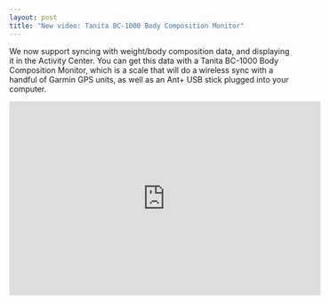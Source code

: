 ```yaml
--- 
layout: post
title: "New video: Tanita BC-1000 Body Composition Monitor"
---
```

We now support syncing with weight/body composition data, and
displaying it in the Activity Center. You can get this data with a
Tanita BC-1000 Body Composition Monitor, which is a scale that will do
a wireless sync with a handful of Garmin GPS units, as well as an Ant+
USB stick plugged into your computer.

<iframe width="560" height="349" src="http://www.youtube.com/embed/4lZVIL9fs9k" frameborder="0" allowfullscreen="allowfullscreen">
</iframe>
